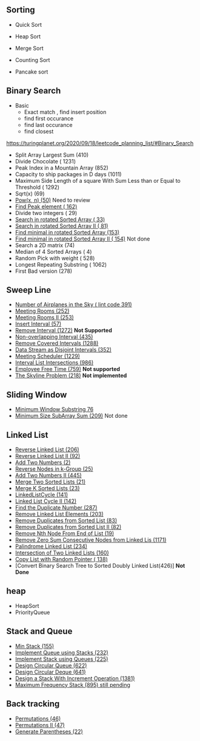 
## Sorting

- Quick Sort
    
- Heap Sort

- Merge Sort
- Counting Sort
- Pancake sort

## Binary Search
- Basic
  - Exact match , find insert position
  - find first occurance 
  - find last occurance 
  - find closest

https://turingplanet.org/2020/09/18/leetcode_planning_list/#Binary_Search

- Split Array Largest Sum (410)
- Divide Chocolate ( 1231)
- Peak Index in a Mountain Array (852)
- Capacity to ship packages in D days (1011)
- Maximum Side Length of a square With Sum Less than or Equal to Threshold ( 1292)
- Sqrt(x) (69)
- [Pow(x, n) (50)](https://leetcode.com/problems/powx-n/)  Need to review
- [Find Peak element ( 162)](https://leetcode.com/problems/find-peak-element/)
- Divide two integers ( 29)
- [Search in rotated Sorted Array ( 33)](https://leetcode.com/problems/search-in-rotated-sorted-array/)
- [Search in rotated Sorted Array II ( 81)](https://leetcode.com/problems/search-in-rotated-sorted-array-ii/)
- [Find minimal in rotated Sorted Array (153)](https://leetcode.com/problems/find-minimum-in-rotated-sorted-array/)
- [Find minimal in rotated Sorted Array II ( 154)](https://leetcode.com/problems/find-minimum-in-rotated-sorted-array-ii/description/)  Not done
- Search a 2D matrix (74)
- Median of 4 Sorted Arrays ( 4)
- Random Pick with weight ( 528)
- Longest Repeating Substring ( 1062)
- First Bad version (278)

## Sweep Line
- [Number of Airplanes in the Sky ( lint code 391)](./sweepline/NumberofAirplanesintheSky.java) 
- [Meeting Rooms (252)](sweepline/MeetingRooms.java) 
- [Meeting Rooms II (253)](sweepline/MeetingRoomsII.java)
- [ Insert Interval (57)](sweepline/InsertInterval.java)
- [Remove Interval (1272)](sweepline/RemoveInterval.java) **Not Supported**
- [Non-overlapping Interval (435)](sweepline/NonOverlappingInterval.java)
- [Remove Covered Intervals (1288) ](sweepline/RemoveCoveredIntervals.java)
- [Data Stream as Disjoint Intervals (352)](sweepline/DataStreamAsDisjointIntervals.java)
- [Meeting Scheduler (1229)](sweepline/MeetingScheduler.java)
- [Interval List Intersections (986)](sweepline/IntervalListIntersections.java)
- [Employee Free Time (759)](sweepline/EmployeeFreeTime.java)  **Not supported**
- [The Skyline Problem (218)](sweepline/SkylineProblem.java)  **Not implemented**
## Sliding Window

- [Minimum Window Substring 76](https://leetcode.com/problems/minimum-window-substring/)
- [Minimum Size SubArray Sum (209)](https://leetcode.com/problems/minimum-size-subarray-sum/)  Not done


## Linked List
- [Reverse Linked List (206)](https://leetcode.com/problems/reverse-linked-list/description/)
- [ Reverse Linked List II (92)](https://leetcode.com/problems/reverse-linked-list-ii/)
- [ Add Two Numbers (2)](https://leetcode.com/problems/add-two-numbers/description/)
- [ Reverse Nodes in k-Group (25)](https://leetcode.com/problems/reverse-nodes-in-k-group/description/)
- [Add Two Numbers II (445)](https://leetcode.com/problems/add-two-numbers-ii/description/)
- [Merge Two Sorted Lists (21)](https://leetcode.com/problems/merge-two-sorted-lists/description/)
- [Merge K Sorted Lists (23)](https://leetcode.com/problems/merge-k-sorted-lists/)
- [LinkedListCycle (141)](https://leetcode.com/problems/linked-list-cycle/)
- [Linked List Cycle II (142)](https://leetcode.com/problems/linked-list-cycle-ii/)
- [Find the Duplicate Number (287)](https://leetcode.com/problems/find-the-duplicate-number/description/)
- [Remove Linked List Elements (203)](https://leetcode.com/problems/remove-linked-list-elements/description/)
- [Remove Duplicates from Sorted List (83)](https://leetcode.com/problems/remove-duplicates-from-sorted-list/)
- [Remove Duplicates from Sorted List II (82)](https://leetcode.com/problems/remove-duplicates-from-sorted-list-ii/description/)
- [Remove Nth Node From End of List (19)](https://leetcode.com/problems/remove-nth-node-from-end-of-list/) 
- [Remove Zero Sum Consecutive Nodes from Linked Lis (1171)](https://leetcode.com/problems/remove-zero-sum-consecutive-nodes-from-linked-list/submissions/833679817/)
- [Palindrome Linked List (234)](https://leetcode.com/problems/palindrome-linked-list/description/)
- [ Intersection of Two Linked Lists (160)](https://leetcode.com/problems/intersection-of-two-linked-lists/)
- [Copy List with Random Pointer ( 138)](https://leetcode.com/problems/copy-list-with-random-pointer/description/)
- [Convert Binary Search Tree to Sorted Doubly Linked List(426)]  **Not Done**

## heap 

- HeapSort
- PriorityQueue

## Stack and Queue

- [Min Stack (155)](https://leetcode.com/problems/min-stack/)
- [Implement Queue using Stacks (232)](stackandqueue/ImplementQueueusingStacks.java)
- [Implement Stack using Queues (225)](stackandqueue/ImplementStackUsingQueues.java)
- [Design Circular Queue (622)](stackandqueue/MyCircularQueue.java)
- [Design Circular Deque (641)](stackandqueue/DesignCircularDeque.java)
- [ Design a Stack With Increment Operation (1381)](stackandqueue/DesignAStackWithIncrementOperation.java)
- [Maximum Frequency Stack (895)  still pending](stackandqueue/MaximumFrequencyStack.java) 

## Back tracking

- [Permutations (46)](https://leetcode.com/problems/permutations/)
- [ Permutations II (47)](https://leetcode.com/problems/permutations-ii/description/)
- [Generate Parentheses (22)](https://leetcode.com/problems/generate-parentheses/)